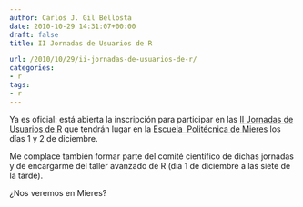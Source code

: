 ```yaml
---
author: Carlos J. Gil Bellosta
date: 2010-10-29 14:31:07+00:00
draft: false
title: II Jornadas de Usuarios de R

url: /2010/10/29/ii-jornadas-de-usuarios-de-r/
categories:
- r
tags:
- r
---
```


Ya es oficial: está abierta la inscripción para participar en las [II Jornadas de Usuarios de R](http://epm.uniovi.es/actividades/-/asset_publisher/0012/content/ii-jornadas-de-usuarios-de-r-en-castellano?redirect=%2Finicio) que tendrán lugar en la [Escuela  Politécnica de Mieres](http://epm.uniovi.es/laescuela) los días 1 y 2 de diciembre.

Me complace también formar parte del comité científico de dichas jornadas y de encargarme del taller avanzado de R (día 1 de diciembre a las siete de la tarde).

¿Nos veremos en Mieres?
